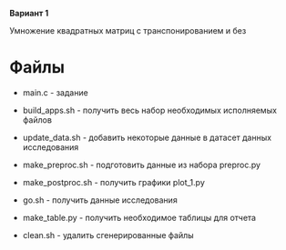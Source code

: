 **Вариант 1**

Умножение квадратных матриц с транспонированием и без

# Файлы

- main.c - задание

- build_apps.sh - получить весь набор необходимых исполняемых файлов

- update_data.sh - добавить некоторые данные в датасет данных исследования

- make_preproc.sh - подготовить данные из набора
    preproc.py

- make_postproc.sh - получить графики
    plot_1.py

- go.sh - получить данные исследования

- make_table.py - получить необходимое таблицы для отчета

- clean.sh - удалить сгенерированные файлы
